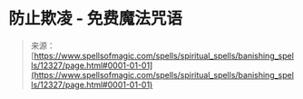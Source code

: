 <!--yml

类别：未分类

日期：2024-06-12 18:49:58

-->

# 防止欺凌 - 免费魔法咒语

> 来源：[https://www.spellsofmagic.com/spells/spiritual_spells/banishing_spells/12327/page.html#0001-01-01](https://www.spellsofmagic.com/spells/spiritual_spells/banishing_spells/12327/page.html#0001-01-01)
